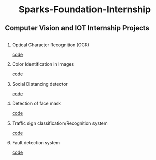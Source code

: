 <h1 align=center>Sparks-Foundation-Internship</h1>


<h2> Computer Vision and IOT Internship Projects </h2>
<img src="![image](https://user-images.githubusercontent.com/93007427/165226013-7904757e-93fa-4d74-a46b-8ab57a70a9fe.png)
" alt="">

<ol>
  <li> Optical Character Recognition (OCR) </li>
  <p><a href="https://github.com/footcricket05/TSF-GRIP-IoT-ComputerVision/blob/main/Task-1%20Optical%20Character%20Recognition%20(OCR)/Task-1%20OCR%20(TSF).ipynb">code</a></p>
  
  <li> Color Identification in Images </li>
  <p><a href="https://github.com/footcricket05/TSF-GRIP-IoT-ComputerVision/blob/main/Task-2%20Color%20Identification%20in%20Images/Task-2%20Color-identification-in-images.ipynb">code</a></p>
  
  <li> Social Distancing detector </li>
  <p><a href="https://github.com/footcricket05/TSF-GRIP-IoT-ComputerVision/blob/main/Task-3%20Social%20Distancing%20Detector/Task-3%20Social%20Distancing%20Detector%20code.ipynb">code</a></p>
  
  <li> Detection of face mask </li>
  <p><a href="https://github.com/footcricket05/TSF-GRIP-IoT-ComputerVision/blob/main/Task-4%20Face%20Mask%20Detection/Task-4%20Face%20mask%20detection.ipynb">code</a></p>
  
  <li> Traffic sign classification/Recognition system </li>
  <p><a href="https://github.com/footcricket05/TSF-GRIP-IoT-ComputerVision/tree/main/Task-5%20Traffic%20Sign%20Detection">code</a></p>
  
  <li> Fault detection system </li>
  <p><a href="https://github.com/footcricket05/TSF-GRIP-IoT-ComputerVision/blob/main/Task-6%20Fault%20Detection/Task-%206%20Fault%20Detection.ipynb">code</a></p>
  
  
  </ol>
